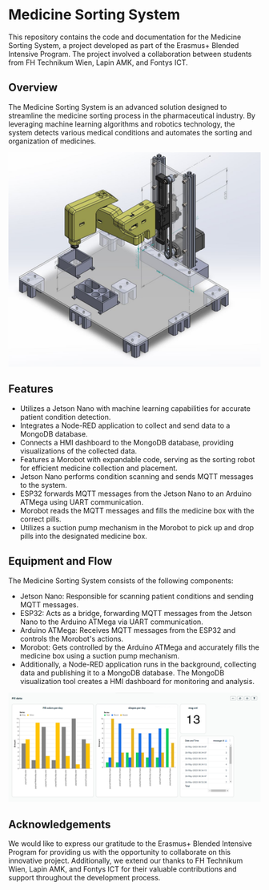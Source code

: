 # Medicine Sorting System

This repository contains the code and documentation for the Medicine Sorting System, a project developed as part of the Erasmus+ Blended Intensive Program. The project involved a collaboration between students from FH Technikum Wien, Lapin AMK, and Fontys ICT.

## Overview

The Medicine Sorting System is an advanced solution designed to streamline the medicine sorting process in the pharmaceutical industry. By leveraging machine learning algorithms and robotics technology, the system detects various medical conditions and automates the sorting and organization of medicines.

![Station_Design](Morobot_CAD/Station_Design.jpg)


## Features

- Utilizes a Jetson Nano with machine learning capabilities for accurate patient condition detection.
- Integrates a Node-RED application to collect and send data to a MongoDB database.
- Connects a HMI dashboard to the MongoDB database, providing visualizations of the collected data.
- Features a Morobot with expandable code, serving as the sorting robot for efficient medicine collection and placement.
- Jetson Nano performs condition scanning and sends MQTT messages to the system.
- ESP32 forwards MQTT messages from the Jetson Nano to an Arduino ATMega using UART communication.
- Morobot reads the MQTT messages and fills the medicine box with the correct pills.
- Utilizes a suction pump mechanism in the Morobot to pick up and drop pills into the designated medicine box.

## Equipment and Flow

The Medicine Sorting System consists of the following components:

- Jetson Nano: Responsible for scanning patient conditions and sending MQTT messages.
- ESP32: Acts as a bridge, forwarding MQTT messages from the Jetson Nano to the Arduino ATMega via UART communication.
- Arduino ATMega: Receives MQTT messages from the ESP32 and controls the Morobot's actions.
- Morobot: Gets controlled by the Arduino ATMega and accurately fills the medicine box using a suction pump mechanism. 
- Additionally, a Node-RED application runs in the background, collecting data and publishing it to a MongoDB database. The MongoDB visualization tool creates a HMI dashboard for monitoring and analysis.

![Mongodb_Dashboard](Node-Red/Mongodb_Dashboard.png)

## Acknowledgements

We would like to express our gratitude to the Erasmus+ Blended Intensive Program for providing us with the opportunity to collaborate on this innovative project. Additionally, we extend our thanks to FH Technikum Wien, Lapin AMK, and Fontys ICT for their valuable contributions and support throughout the development process.
